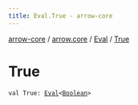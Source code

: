 ```yaml
---
title: Eval.True - arrow-core
---
```


[arrow-core](../../index.html) / [arrow.core](../index.html) / [Eval](index.html) / [True](./-true.html)

# True

`val True: `[`Eval`](index.html)`<`[`Boolean`](https://kotlinlang.org/api/latest/jvm/stdlib/kotlin/-boolean/index.html)`>`
